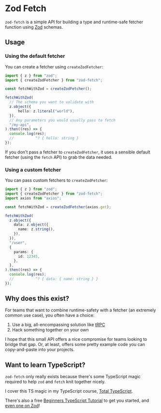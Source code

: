 # Zod Fetch

`zod-fetch` is a simple API for building a type and runtime-safe fetcher function using [Zod](https://github.com/colinhacks/zod) schemas.

## Usage

### Using the default fetcher

You can create a fetcher using `createZodFetcher`:

```ts
import { z } from "zod";
import { createZodFetcher } from "zod-fetch";

const fetchWithZod = createZodFetcher();

fetchWithZod(
  // The schema you want to validate with
  z.object({
      hello: z.literal("world"),
  }),
  // Any parameters you would usually pass to fetch
  "/my-api",
).then((res) => {
  console.log(res);
  //          ^? { hello: string }
});
```

If you don't pass a fetcher to `createZodFetcher`, it uses a sensible default fetcher (using the `fetch` API) to grab the data needed.

### Using a custom fetcher

You can pass custom fetchers to `createZodFetcher`:

```ts
import { z } from "zod";
import { createZodFetcher } from "zod-fetch";
import axios from "axios";

const fetchWithZod = createZodFetcher(axios.get);

fetchWithZod(
  z.object({
    data: z.object({
      name: z.string(),
    }),
  }),
  "/user",
  {
    params: {
      id: 12345,
    },
  },
).then((res) => {
  console.log(res);
  //          ^? { data: { name: string } }
});
```

## Why does this exist?

For teams that want to combine runtime-safety with a fetcher (an extremely common use case), you often have a choice:

1. Use a big, all-encompassing solution like [tRPC](https://trpc.io/)
2. Hack something together on your own

I hope that this small API offers a nice compromise for teams looking to bridge that gap. Or, at least, offers some pretty example code you can copy-and-paste into your projects.

## Want to learn TypeScript?

`zod-fetch` only really exists because there's some TypeScript magic required to help `zod` and `fetch` knit together nicely.

I cover this TS magic in my TypeScript course, [Total TypeScript](https://totaltypescript.com).

There's also a free [Beginners TypeScript Tutorial](https://totaltypescript.com/tutorials) to get you started, and [even one on Zod](https://www.totaltypescript.com/tutorials/zod)!
